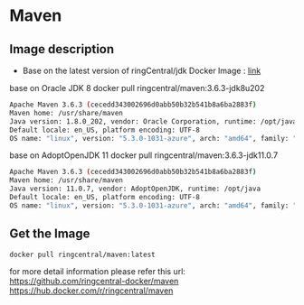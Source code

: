 
# Maven

## Image description

* Base on the latest version of ringCentral/jdk Docker Image : [link](https://hub.docker.com/r/ringcentral/jdk/)

base on Oracle JDK 8
docker pull ringcentral/maven:3.6.3-jdk8u202

```bash
Apache Maven 3.6.3 (cecedd343002696d0abb50b32b541b8a6ba2883f)
Maven home: /usr/share/maven
Java version: 1.8.0_202, vendor: Oracle Corporation, runtime: /opt/java/jre
Default locale: en_US, platform encoding: UTF-8
OS name: "linux", version: "5.3.0-1031-azure", arch: "amd64", family: "unix"
```

base on AdoptOpenJDK 11
docker pull ringcentral/maven:3.6.3-jdk11.0.7

```bash
Apache Maven 3.6.3 (cecedd343002696d0abb50b32b541b8a6ba2883f)
Maven home: /usr/share/maven
Java version: 11.0.7, vendor: AdoptOpenJDK, runtime: /opt/java
Default locale: en_US, platform encoding: UTF-8
OS name: "linux", version: "5.3.0-1031-azure", arch: "amd64", family: "unix"
```
## Get the Image

```bash
docker pull ringcentral/maven:latest
```

for more detail information please refer this url:
<https://github.com/ringcentral-docker/maven>
<https://hub.docker.com/r/ringcentral/maven>
